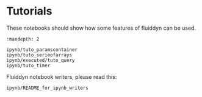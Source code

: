 # Tutorials

These notebooks should show how some features of fluiddyn can be used.

```{toctree}
:maxdepth: 2

ipynb/tuto_paramscontainer
ipynb/tuto_serieofarrays
ipynb/executed/tuto_query
ipynb/tuto_timer
```

Fluiddyn notebook writers, please read this:

```{toctree}
ipynb/README_for_ipynb_writers
```
